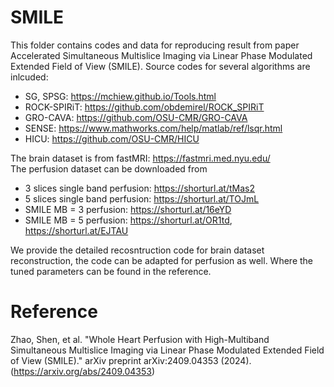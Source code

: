 # SMILE
This folder contains codes and data for reproducing result from paper Accelerated Simultaneous Multislice Imaging via Linear Phase Modulated Extended Field of View (SMILE).
Source codes for several algorithms are inlcuded:
- SG, SPSG: https://mchiew.github.io/Tools.html
- ROCK-SPIRiT: https://github.com/obdemirel/ROCK_SPIRiT
- GRO-CAVA: https://github.com/OSU-CMR/GRO-CAVA
- SENSE: https://www.mathworks.com/help/matlab/ref/lsqr.html
- HICU: https://github.com/OSU-CMR/HICU



The brain dataset is from fastMRI: https://fastmri.med.nyu.edu/  
The perfusion dataset can be downloaded from 
- 3 slices single band perfusion: https://shorturl.at/tMas2
- 5 slices single band perfusion: https://shorturl.at/TOJmL
- SMILE MB = 3 perfusion: https://shorturl.at/16eYD
- SMILE MB = 5 perfusion: https://shorturl.at/OR1td, https://shorturl.at/EJTAU 

We provide the detailed recosntruction code for brain dataset reconstruction, the code can be adapted for perfusion as well. Where the tuned parameters can be found in the reference.

# Reference
Zhao, Shen, et al. "Whole Heart Perfusion with High-Multiband Simultaneous Multislice Imaging via Linear Phase Modulated Extended Field of View (SMILE)." arXiv preprint arXiv:2409.04353 (2024). (https://arxiv.org/abs/2409.04353)
